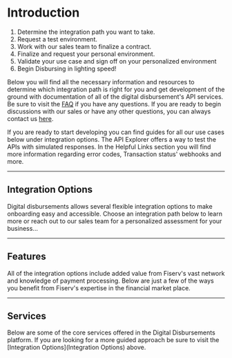 # Introduction

<!-- There are a few things necessary to get started and make your first disbursement using Fiserv's Services. The High level steps are as follows: -->

1) Determine the integration path you want to take.
2) Request a test environment.
3) Work with our sales team to finalize a contract.
4) Finalize and request your personal environment.
5) Validate your use case and sign off on your personalized environment
6) Begin Disbursing in lighting speed!

Below you will find all the necessary information and resources to determine which integration path is right for you and get development of the ground with documentation of all of the digital disbursement's API services. Be sure to visit the [FAQ](?path=docs/faq/faq.md) if you have any questions. If you are ready to begin discussions with our sales or have any other questions, you can always contact us [here](https://www.carat.fiserv.com/en-us/contact/?utm_campaign=payouts_content).

If you are ready to start developing you can find guides for all our use cases below under integration options. The API Explorer offers a way to test the APIs with simulated responses. In the Helpful Links section you will find more information regarding error codes, Transaction status' webhooks and more.

----

## Integration Options

Digital disbursements allows several flexible integration options to make onboarding easy and accessible. Choose an integration path below to learn more or reach out to our sales team for a personalized assessment for your business...

<!-- type: row -->

<!-- type: card
title: <div style="text-align:center;width:100%;height:25%"><img src="https://raw.githubusercontent.com/Fiserv/digital-disbursements/develop/assets/images/icons/Person-and-computer.png" alt="Portal Icon" title="Portal Icon" style="width: auto;height: 25%;max-height: 100px;"></div><div style="text-align:center;width:100%"> Payments Portal </div>
Description: Disburse payouts through the most popular channels in a Client-Branded Portal that minimizes cost and maximizes speed to market.
link: ?path=docs/interactive-guide/portalflow.md
-->

<!-- type: card
title: <div style="text-align:center;width:100%;height:25%"><img src="https://raw.githubusercontent.com/Fiserv/digital-disbursements/develop/assets/images/icons/hosted-pages-icon.png" alt="Hosted pages icon" title="Hosted pages icon" style="width: auto;height: 25%;max-height: 100px;"></div><div style="text-align:center;width:100%"> Hosted Payments Page </div>
description: Offers the use of a client-branded iframe to manage customer experience, send account information (PCI data) directly to Fiserv, and receive an encrypted token for future use.
link: ?path=docs/interactive-guide/apiflow.md
-->

<!-- type: card
title: <div style="text-align:center;width:100%;height:25%"><img src="https://raw.githubusercontent.com/Fiserv/digital-disbursements/develop/assets/images/icons/api-connection.png" alt="API icon" title="API icon" style="width: auto;height: 25%;max-height: 100px;"></div><div style="text-align:center;width:100%"> API Only </div>
description: With Fiserv's simple, modern APIs you can direct flow to users with the confidence of a secure and fast Payments backend.
link: ?path=docs/interactive-guide/api-flow/apiflow.md
-->

<!-- type: row-end -->

<!-- type: row -->

<!-- type: card
title: <div style="text-align:center;width:100%;height:25%"><img src="https://raw.githubusercontent.com/Fiserv/digital-disbursements/develop/assets/images/icons/api-connection.png" alt="API icon" title="API icon" style="width: auto;height: 25%;max-height: 100px;"></div><div style="text-align:center;width:100%"> Batch Processing </div>
description: Process a payment file using Fiserv's fast-secure payments solutions to deliver customers fast payments with little upfront development cost.
link: ?path=docs/interactive-guide/api-flow/batchflow.md
-->

<!-- type: card
title: <div style="text-align:center;width:100%;height:25%"><img src="https://raw.githubusercontent.com/Fiserv/digital-disbursements/develop/assets/images/icons/Bulk-processing.png" alt="Batch icon" title="Batch icon" style="width: auto;height: 25%;max-height: 100px;"></div><div style="text-align:center;width:100%"> Bulk Upload </div>
description: Create and process payments in bulk using Fiserv's modern ClientLine Portal with no technical knowledge or integration needed.
link: ?path=docs/interactive-guide/bulkflow.md
-->

<!-- type: row-end -->

----

## Features

All of the integration options include added value from Fiserv's vast network and knowledge of payment processing. Below are just a few of the ways you benefit from Fiserv's expertise in the financial market place.

<!-- type: row -->

<!-- type: card 
title: Fraud Controls
description: Help reduce risk through our AI-based fraud engine which recognizes and predicts new fraud patterns.
link: ?path=docs/documentation/features/fraud.md
-->

<!-- type: card 
title: Tokenization
description: Eliminate PCI burden and secure your customers’ payment credentials
link: ?path=docs/documentation/features/tokenization.md
-->

<!-- type: card 
title: Payment Options
description: Deliver fast, secure, cost-effective digital payout capabilities to your customers how and when they want – on weekends, holidays and after hours.
link: ?path=docs/documentation/features/payment-options.md
-->

<!-- type: row-end -->

----

## Services

Below are some of the core services offered in the Digital Disbursements platform. If you are looking for a more guided approach be sure to visit the [Integration Options](Integration Options) above.

<!-- type: row -->

<!-- type: card 
title: Account Vaulting Services
description: Securely store recipient account data to their profile for later use. 
link: 
-->

<!-- type: card 
title: Recipient Services
description: Create, Update, and View Recipient information.
link: ../api/?type=post&path=/ddp/v1/recipients
-->

<!-- type: row-end -->

<!-- type: row -->

<!-- type: card 
title: Payment Services
description: Disburse funds in 5 seconds through multiple payment channels
link:
-->

<!-- type: card 
title: Transaction Services
description: View and cancel transactions.
link:
-->

<!-- type: row-end -->
